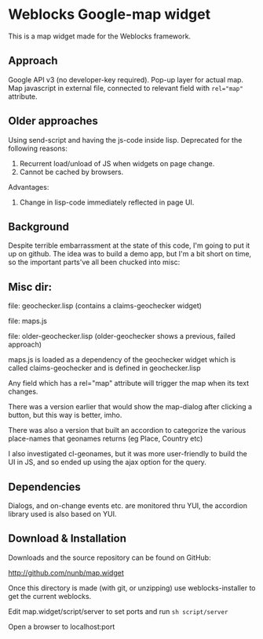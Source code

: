 Weblocks Google-map widget 
==========================

This is a map widget made for the Weblocks framework.

Approach
---------

Google API v3 (no developer-key required). Pop-up layer for actual
map. Map javascript in external file, connected to relevant field with
`rel="map"` attribute.

Older approaches
----------------

Using send-script and having the js-code inside lisp. Deprecated for
the following reasons:

1. Recurrent load/unload of JS when widgets on page change.
2. Cannot be cached by browsers.

Advantages:

1. Change in lisp-code immediately reflected in page UI.

Background
------------

Despite terrible embarrassment at the state of this code, I'm going to put 
it up on github. The idea was to build a demo app, but I'm a bit short on time, so the 
important parts've all been chucked into misc:

Misc dir:
---------------------------
file:   geochecker.lisp       (contains a claims-geochecker widget)

file:   maps.js

file:   older-geochecker.lisp (older-geochecker shows a previous, failed 
approach)


maps.js is loaded as a dependency of the geochecker widget which is called 
claims-geochecker and is defined in geochecker.lisp

Any field which has a rel="map" attribute will trigger the map when its 
text changes.

There was a version earlier that would show the map-dialog after clicking 
a button, but this way is better, imho.

There was also a version that built an accordion to categorize the various 
place-names that geonames returns (eg Place, Country etc)

I also investigated cl-geonames, but it was more user-friendly to build 
the UI in JS, and so ended up using the ajax option for the query.

Dependencies
-----------------

Dialogs, and on-change events etc. are monitored thru YUI, the accordion library used is also based on YUI.

Download & Installation 
-----------------------

Downloads and the source repository can be found on GitHub:

http://github.com/nunb/map.widget

Once this directory is made (with git, or unzipping) use
weblocks-installer to get the current weblocks.

Edit map.widget/script/server to set ports and run `sh script/server`

Open a browser to localhost:port
